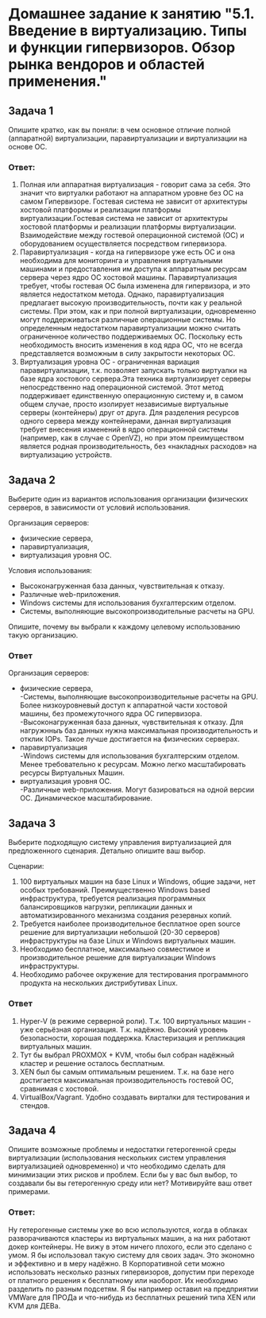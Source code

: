 
# Домашнее задание к занятию "5.1. Введение в виртуализацию. Типы и функции гипервизоров. Обзор рынка вендоров и областей применения."


## Задача 1

Опишите кратко, как вы поняли: в чем основное отличие полной (аппаратной) виртуализации, паравиртуализации и виртуализации на основе ОС.

### Ответ:
1. Полная или аппаратная виртуализация - говорит сама за себя. Это значит что виртуалки работают на аппаратном уровне без ОС на самом Гипервизоре. Гостевая система не зависит от архитектуры хостовой платформы и реализации платформы виртуализации.Гостевая система не зависит от архитектуры хостовой платформы и реализации платформы виртуализации. Взаимодействие между гостевой операционной системой (ОС) и оборудованием осуществляется посредством гипервизора.
2. Паравиртуализация - когда на гипервизоре уже есть ОС и она необходима для мониторинга и управления виртуальными машинами и предоставления им доступа к аппаратным ресурсам сервера через ядро ОС хостовой машины.
Паравиртуализация требует, чтобы гостевая ОС была изменена для гипервизора, и это является недостатком метода. Однако, паравиртуализация предлагает высокую производительность, почти как у реальной системы. При этом, как и при полной виртуализации, одновременно могут поддерживаться различные операционные системы. Но определенным недостатком паравиртуализации можно считать ограниченное количество поддерживаемых ОС. Поскольку есть необходимость вносить изменения в код ядра ОС, что не всегда представляется возможным в силу закрытости некоторых ОС.
3. Виртуализация уровна ОС - ограниченная вариация паравиртуализации, т.к. позволяет запускать только виртуалки на базе ядра хостового сервера.Эта техника виртуализирует серверы непосредственно над операционной системой. Этот метод поддерживает единственную операционную систему и, в самом общем случае, просто изолирует независимые виртуальные серверы (контейнеры) друг от друга. Для разделения ресурсов одного сервера между контейнерами, данная виртуализация требует внесения изменений в ядро операционной системы (например, как в случае с OpenVZ), но при этом преимуществом является родная производительность, без «накладных расходов» на виртуализацию устройств.


## Задача 2

Выберите один из вариантов использования организации физических серверов, в зависимости от условий использования.

Организация серверов:
- физические сервера,
- паравиртуализация,
- виртуализация уровня ОС.

Условия использования:
- Высоконагруженная база данных, чувствительная к отказу.
- Различные web-приложения.
- Windows системы для использования бухгалтерским отделом.
- Системы, выполняющие высокопроизводительные расчеты на GPU.

Опишите, почему вы выбрали к каждому целевому использованию такую организацию.

### Ответ
Организация серверов:
- физические сервера,
  <br>-Системы, выполняющие высокопроизводительные расчеты на GPU. Более низкоуровневый доступ к аппаратной части хостовой машины, без промежуточного ядра ОС гипервизора.
  <br>-Высоконагруженная база данных, чувствительная к отказу. Для нагружнныъ баз данных нужна максимальная производительность и отклик IOPs. Такое лучше достигается на физических серверах.
- паравиртуализация
<br>-Windows системы для использования бухгалтерским отделом. Менее требовательно к ресурсам. Можно легко масштабировать ресурсы Виртуальных Машин.
- виртуализация уровня ОС.
  <br>-Различные web-приложения. Могут базироваться на одной версии ОС. Динамическое масштабирование.


## Задача 3

Выберите подходящую систему управления виртуализацией для предложенного сценария. Детально опишите ваш выбор.

Сценарии:

1. 100 виртуальных машин на базе Linux и Windows, общие задачи, нет особых требований. Преимущественно Windows based инфраструктура, требуется реализация программных балансировщиков нагрузки, репликации данных и автоматизированного механизма создания резервных копий.
2. Требуется наиболее производительное бесплатное open source решение для виртуализации небольшой (20-30 серверов) инфраструктуры на базе Linux и Windows виртуальных машин.
3. Необходимо бесплатное, максимально совместимое и производительное решение для виртуализации Windows инфраструктуры.
4. Необходимо рабочее окружение для тестирования программного продукта на нескольких дистрибутивах Linux.

### Ответ
1. Hyper-V (в режиме серверной роли). Т.к. 100 виртуальных машин - уже серьёзная организация. Т.к. надёжно. Высокий уровень безопасности, хорошая поддержка. Кластеризация и репликация виртуальных машин.
2. Тут бы выбрал PROXMOX + KVM, чтобы был собран надёжный кластер и решение осталось бесплатным.
3. XEN был бы самым оптимальным решением. Т.к. на базе него достигается максимальная производительность гостевой ОС, сравнимая с хостовой.
4. VirtualBox/Vagrant. Удобно создавать вирталки для тестирования и стендов.


## Задача 4

Опишите возможные проблемы и недостатки гетерогенной среды виртуализации (использования нескольких систем управления виртуализацией одновременно) и что необходимо сделать для минимизации этих рисков и проблем. Если бы у вас был выбор, то создавали бы вы гетерогенную среду или нет? Мотивируйте ваш ответ примерами.

### Ответ:
Ну гетерогенные системы уже во всю используются, когда в облаках разворачиваются кластеры из виртуальных машин, а на них работают докер контейнеры. Не вижу в этом ничего плохого, если это сделано с умом. Я бы использовал такую систему для своих задач. Это экономно и эффективно и в меру надёжно.
В Корпоративной сети можно использовать несколько разных гипервизоров, допустим при переходе от платного решения к бесплатному или наоборот. Их необходимо разделить по разным подсетям. Я бы например оставил на предприятии VMWare для ПРОДа и что-нибудь из бесплатных решений типа XEN или KVM для ДЕВа.


